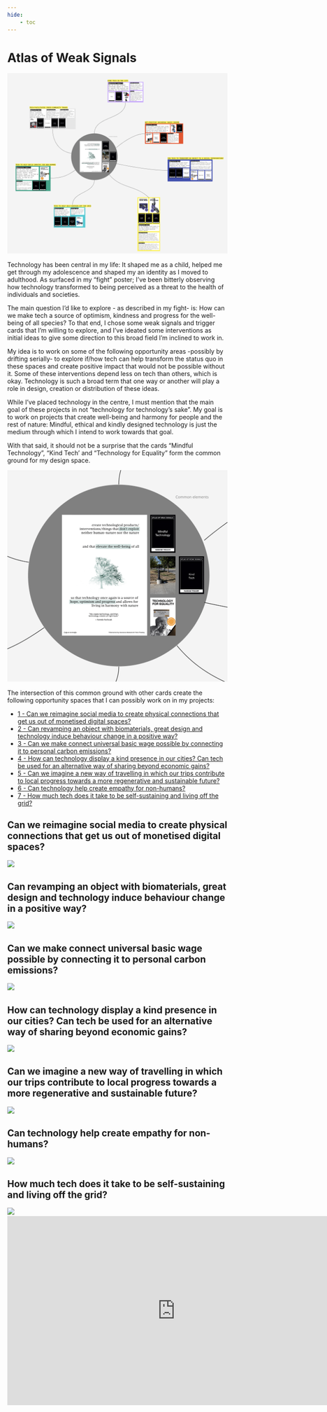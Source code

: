 ```yaml
---
hide:
    - toc
---
```


# Atlas of Weak Signals

![](../images/aows/overview.png)

Technology has been central in my life: It shaped me as a child, helped me get through my adolescence and shaped my an identity as I moved to adulthood. As surfaced in my “fight” poster; I’ve been bitterly observing how technology transformed to being perceived as a threat to the health of individuals and societies.

The main question I’d like to explore - as described in my fight- is: How can we make tech a source of optimism, kindness and progress for the well-being of all species? To that end, I chose some weak signals and trigger cards that I’m willing to explore, and I’ve ideated some interventions as initial ideas to give some direction to this broad field I’m inclined to work in.

My idea is to work on some of the following opportunity areas -possibly by drifting serially- to explore if/how tech can help transform the status quo in these spaces and create positive impact that would not be possible without it. Some of these interventions depend less on tech than others, which is okay. Technology is such a broad term that one way or another will play a role in design, creation or distribution of these ideas. 

While I’ve placed technology in the centre, I must mention that the main goal of these projects in not “technology for technology’s sake”. My goal is to work on projects that create well-being and harmony for people and the rest of nature: Mindful, ethical and kindly designed technology is just the medium through which I intend to work towards that goal.

With that said, it should not be a surprise that the cards “Mindful Technology”, “Kind Tech’ and “Technology for Equality” form the common ground for my design space. 

![](../images/aows/main.png)

The intersection of this common ground with other cards create the following opportunity spaces that I can possibly work on in my projects:

<ul>
    <li>
        <a href="#img1">1 - Can we reimagine social media to create physical connections that get us out of monetised digital spaces?</a>
    </li>
    <li>
        <a href="#img2">2 - Can revamping an object with biomaterials, great design and technology induce behaviour change in a positive way?</a>
    </li>
    <li>
        <a href="#img3">3 - Can we make connect universal basic wage possible by connecting it to personal carbon emissions?</a>
    </li>
    <li>
        <a href="#img4">4 - How can technology display a kind presence in our cities? Can tech be used for an alternative way of sharing beyond economic gains?</a>
    </li>
    <li>
        <a href="#img5">5 - Can we imagine a new way of travelling in which our trips contribute to local progress towards a more regenerative and sustainable future?</a>
    </li>
    <li>
        <a href="#img6">6 - Can technology help create empathy for non-humans? </a>
    </li>
    <li>
        <a href="#img7">7 - How much tech does it take to be self-sustaining and living off the grid?</a>
    </li>
</ul>

## Can we reimagine social media to create physical connections that get us out of monetised digital spaces?
<img src="/MDEF/images/aows/1.jpg" id="img1">

## Can revamping an object with biomaterials, great design and technology induce behaviour change in a positive way?
<img src="/MDEF/images/aows/2.png" id="img2">

## Can we make connect universal basic wage possible by connecting it to personal carbon emissions?
<img src="/MDEF/images/aows/3.png" id="img3">

## How can technology display a kind presence in our cities? Can tech be used for an alternative way of sharing beyond economic gains?
<img src="/MDEF/images/aows/4.png" id="img4">

## Can we imagine a new way of travelling in which our trips contribute to local progress towards a more regenerative and sustainable future?
<img src="/MDEF/images/aows/5.png" id="img5">

## Can technology help create empathy for non-humans?
<img src="/MDEF/images/aows/6.png" id="img6">

## How much tech does it take to be self-sustaining and living off the grid?
<img src="/MDEF/images/aows/7.png" id="img7">

<iframe width="768" height="432" src="https://miro.com/app/live-embed/uXjVPOjTQbE=/?moveToViewport=-756,-833,1355,902&embedId=134823342494" frameborder="0" scrolling="no" allowfullscreen></iframe>